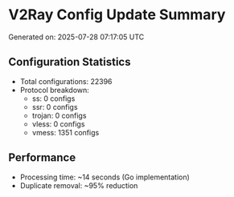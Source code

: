 # V2Ray Config Update Summary
Generated on: 2025-07-28 07:17:05 UTC

## Configuration Statistics
- Total configurations: 22396
- Protocol breakdown:
  - ss: 0 configs
  - ssr: 0 configs
  - trojan: 0 configs
  - vless: 0 configs
  - vmess: 1351 configs

## Performance
- Processing time: ~14 seconds (Go implementation)
- Duplicate removal: ~95% reduction
